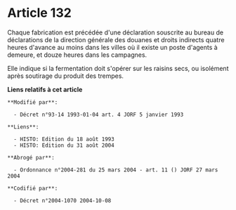 # Article 132

Chaque fabrication est précédée d'une déclaration souscrite au bureau de déclarations de la direction générale des douanes et
droits indirects quatre heures d'avance au moins dans les villes où il existe un poste d'agents à demeure, et douze heures
dans les campagnes.

Elle indique si la fermentation doit s'opérer sur les raisins secs, ou isolément après soutirage du produit des trempes.

**Liens relatifs à cet article**

	**Modifié par**:

	  - Décret n°93-14 1993-01-04 art. 4 JORF 5 janvier 1993

	**Liens**:

	  - HISTO: Edition du 18 août 1993
	  - HISTO: Edition du 31 août 2004

	**Abrogé par**:

	  - Ordonnance n°2004-281 du 25 mars 2004 - art. 11 () JORF 27 mars 2004

	**Codifié par**:

	  - Décret n°2004-1070 2004-10-08

